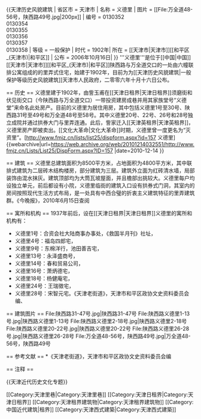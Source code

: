 {{天津历史风貌建筑 |
省区市 = 天津市 |
名称 = 义德里 |
图片 = [[File:万全道48-56号，陕西路49号.jpg|200px]] |
编号 = 0130352<br />0130354<br />0130355<br />0130356<br />0130357<br />0130358 |
等级 = 一般保护 |
时代 = 1902年|
所在 = [[天津市|天津市]][[和平区_(天津市)|和平区]] |
公布 = 2006年10月16日|
}}
'''义德里'''是位于[[中国|中国]][[天津市|天津市]][[和平区_(天津市)|和平区]]陕西路与万全道交口的一处由六幢联排公寓组成的的里弄式住宅，始建于1902年，目前为为[[天津历史风貌建筑|一般保护等级历史风貌建筑]]<ref>天津市人民政府，二零零六年十月十六日公布</ref>。

== 历史 ==
义德里建于1902年，由訾玉甫在[[天津日租界|天津日租界]]须磨街和伏见街交口（今陕西路与万全道交口）一带投资建房成巷并用其家族堂号“义德堂”来命名此处房产。目前的义德里为居住用房，其中包括义德里1号至30号、陕西路31号至49号和万全道48号至58号。其中义德里20号、22号、26号和28号独立成院并通过拱券大门与里弄连通。此后，訾家迁入[[天津英租界|天津英租界]]，义德里房产即被卖出。[[文化大革命|文化大革命]]时期，义德里曾一度更名为“灭资里”。<ref>[http://www.fmjz.cn/lists/list25/dispform.aspx?id=157 义德里] {{webarchive|url=https://web.archive.org/web/20101214032551/http://www.fmjz.cn/Lists/List25/DispForm.aspx?ID=157 |date=2010-12-14 }}</ref>

== 建筑 ==
义德里总建筑面积为8500平方米，占地面积为4800平方米，其中联排式建筑为二层砖木结构楼房，部分建筑为三层。建筑外立面为红砖清水墙，局部装饰由混水抹灰。建筑顶部均为大筒瓦坡屋面，并且檐部出挑较大。义德里每户均设独立单元，前后都设有小院，义德里临街的建筑入口设有拱券式门洞，其室内的房间按照现代生活方式布局，是一处具有中西合璧的折衷主义建筑特征的里弄建筑群。<ref>《今晚报》，2010年6月15日查阅</ref>

== 寓所和机构 ==
1937年前后，设在[[天津日租界|天津日租界]]义德里的寓所和机构有：
* 义德里1号：合资会社大陆商事办事处，《救国半月刊》社址，
* 义德里4号：福岛四郎宅，
* 义德里9号：东棉洋行，池田善吉宅，
* 义德里13号：永泽盛商号，
* 义德里14号：春和贸易公司，
* 义德里16号：萧炳德宅，
* 义德里18号：杨健庵宅，
* 义德里24号：王瑞徵宅，
* 义德里28号：宋智元宅。<ref>《天津老街道》，天津市和平区政协文史资料委员会编</ref>、

== 建筑图片 ==
<gallery>
File:陕西路31-47号.jpg|陕西路31-47号
File:陕西路义德里1-13号.jpg|陕西路义德里1-13号
File:陕西路义德里2-18号.jpg|陕西路义德里2-18号
File:陕西路义德里20-22号.jpg|陕西路义德里20-22号
File:陕西路义德里26-28号.jpg|陕西路义德里26-28号
File:万全道48-56号，陕西路49号.jpg|万全道48-56号，陕西路49号
</gallery>

== 参考文献 ==
*《天津老街道》，天津市和平区政协文史资料委员会编

== 注释 ==
<div class="references-small">
<references></references>
</div>

{{天津近代历史文化专题}}

[[Category:天津里巷|Category:天津里巷]]
[[Category:天津日租界|Category:天津日租界]]
[[Category:天津租界建筑物|Category:天津租界建筑物]]
[[Category:中国近代建筑|租界]] 
[[Category:天津西式建築|Category:天津西式建築]]